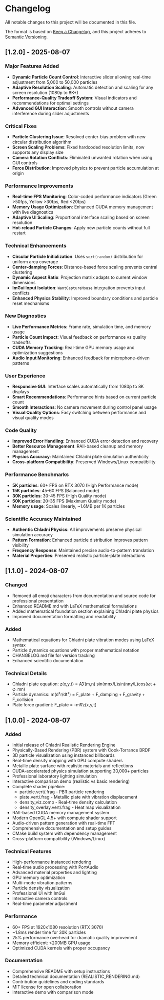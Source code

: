# Changelog

All notable changes to this project will be documented in this file.

The format is based on [Keep a Changelog](https://keepachangelog.com/en/1.0.0/),
and this project adheres to [Semantic Versioning](https://semver.org/spec/v2.0.0.html).

## [1.2.0] - 2025-08-07

### Major Features Added
- **Dynamic Particle Count Control**: Interactive slider allowing real-time adjustment from 5,000 to 50,000 particles
- **Adaptive Resolution Scaling**: Automatic detection and scaling for any screen resolution (1080p to 8K+)
- **Performance-Quality Tradeoff System**: Visual indicators and recommendations for optimal settings
- **Advanced GUI Interaction**: Smooth controls without camera interference during slider adjustments

### Critical Fixes
- **Particle Clustering Issue**: Resolved center-bias problem with new circular distribution algorithm
- **Screen Scaling Problems**: Fixed hardcoded resolution limits, now supports any display size
- **Camera Rotation Conflicts**: Eliminated unwanted rotation when using GUI controls
- **Force Distribution**: Improved physics to prevent particle accumulation at origin

### Performance Improvements
- **Real-time FPS Monitoring**: Color-coded performance indicators (Green >50fps, Yellow >30fps, Red <20fps)
- **Memory Usage Optimization**: Enhanced CUDA memory management with live diagnostics
- **Adaptive UI Scaling**: Proportional interface scaling based on screen resolution
- **Hot-reload Particle Changes**: Apply new particle counts without full restart

### Technical Enhancements
- **Circular Particle Initialization**: Uses `sqrt(random)` distribution for uniform area coverage
- **Center-damping Forces**: Distance-based force scaling prevents central clustering
- **Dynamic Aspect Ratio**: Projection matrix adapts to current window dimensions
- **ImGui Input Isolation**: `WantCaptureMouse` integration prevents input conflicts
- **Enhanced Physics Stability**: Improved boundary conditions and particle reset mechanisms

### New Diagnostics
- **Live Performance Metrics**: Frame rate, simulation time, and memory usage
- **Particle Count Impact**: Visual feedback on performance vs quality tradeoffs
- **CUDA Memory Tracking**: Real-time GPU memory usage and optimization suggestions
- **Audio Input Monitoring**: Enhanced feedback for microphone-driven patterns

### User Experience
- **Responsive GUI**: Interface scales automatically from 1080p to 8K displays
- **Smart Recommendations**: Performance hints based on current particle count
- **Smooth Interactions**: No camera movement during control panel usage
- **Visual Quality Options**: Easy switching between performance and visual quality modes

### Code Quality
- **Improved Error Handling**: Enhanced CUDA error detection and recovery
- **Better Resource Management**: RAII-based cleanup and memory management
- **Physics Accuracy**: Maintained Chladni plate simulation authenticity
- **Cross-platform Compatibility**: Preserved Windows/Linux compatibility

### Performance Benchmarks
- **5K particles**: 60+ FPS on RTX 3070 (High Performance mode)
- **15K particles**: 45-60 FPS (Balanced mode)
- **30K particles**: 30-45 FPS (High Quality mode)
- **50K particles**: 20-35 FPS (Maximum Quality mode)
- **Memory usage**: Scales linearly, ~1.6MB per 1K particles

### Scientific Accuracy Maintained
- **Authentic Chladni Physics**: All improvements preserve physical simulation accuracy
- **Pattern Formation**: Enhanced particle distribution improves pattern visibility
- **Frequency Response**: Maintained precise audio-to-pattern translation
- **Material Properties**: Preserved realistic particle-plate interactions

## [1.1.0] - 2024-08-07

### Changed
- Removed all emoji characters from documentation and source code for professional presentation
- Enhanced README.md with LaTeX mathematical formulations
- Added mathematical foundation section explaining Chladni plate physics
- Improved documentation formatting and readability

### Added
- Mathematical equations for Chladni plate vibration modes using LaTeX syntax
- Particle dynamics equations with proper mathematical notation
- CHANGELOG.md file for version tracking
- Enhanced scientific documentation

### Technical Details
- Chladni plate equation: z(x,y,t) = A∑(m,n) sin(mπx/L)sin(nπy/L)cos(ωt + φ_mn)
- Particle dynamics: m(d²r/dt²) = F_plate + F_damping + F_gravity + F_collision
- Plate force gradient: F_plate = -m∇z(x,y,t)

## [1.0.0] - 2024-08-07

### Added
- Initial release of Chladni Realistic Rendering Engine
- Physically-Based Rendering (PBR) system with Cook-Torrance BRDF
- 3D particle visualization using instanced billboards
- Real-time density mapping with GPU compute shaders
- Metallic plate surface with realistic materials and reflections
- CUDA-accelerated physics simulation supporting 30,000+ particles
- Professional laboratory lighting simulation
- Interactive comparison demo (realistic vs basic rendering)
- Complete shader pipeline:
  - particle.vert/.frag - PBR particle rendering
  - plate.vert/.frag - Metallic plate with vibration displacement
  - density_viz.comp - Real-time density calculation
  - density_overlay.vert/.frag - Heat map visualization
- RAII-based CUDA memory management system
- Modern OpenGL 4.5+ with compute shader support
- Audio-driven pattern generation with real-time FFT
- Comprehensive documentation and setup guides
- CMake build system with dependency management
- Cross-platform compatibility (Windows/Linux)

### Technical Features
- High-performance instanced rendering
- Real-time audio processing with PortAudio
- Advanced material properties and lighting
- GPU memory optimization
- Multi-mode vibration patterns
- Particle density visualization
- Professional UI with ImGui
- Interactive camera controls
- Real-time parameter adjustment

### Performance
- 60+ FPS at 1920x1080 resolution (RTX 3070)
- ~1.8ms render time for 30K particles
- 25% performance overhead for dramatic quality improvement
- Memory efficient: <200MB GPU usage
- Optimized CUDA kernels with proper occupancy

### Documentation
- Comprehensive README with setup instructions
- Detailed technical documentation (REALISTIC_RENDERING.md)
- Contribution guidelines and coding standards
- MIT license for open collaboration
- Interactive demo with comparison mode
